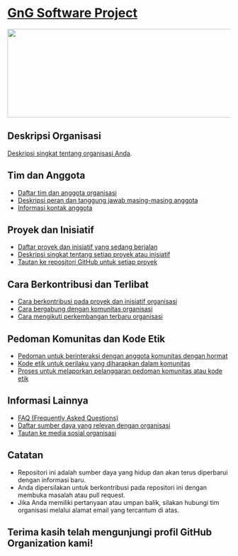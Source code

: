 # [GnG Software Project](https://github.com/GnG-Software-Project)

<p align="center">
  <img width="550" height="200" src="https://github.com/DroneVator/.github/blob/main/assets/logo gng.jpg">
</p>

## Deskripsi Organisasi

[Deskripsi singkat tentang organisasi Anda](https://www.freecodecamp.org/news/how-to-write-a-good-readme-file/).

## Tim dan Anggota

* [Daftar tim dan anggota organisasi](https://www.bluecorona.com/blog/best-practices-site-organization/)
* [Deskripsi peran dan tanggung jawab masing-masing anggota](https://www.appsmith.com/blog/write-a-great-readme)
* [Informasi kontak anggota](https://www.jagoanhosting.com/blog/contoh-website-organisasi/)

## Proyek dan Inisiatif

* [Daftar proyek dan inisiatif yang sedang berjalan](https://github.com/topics/awesome-readme-template)
* [Deskripsi singkat tentang setiap proyek atau inisiatif](https://www.freecodecamp.org/news/how-to-write-a-good-readme-file/)
* [Tautan ke repositori GitHub untuk setiap proyek](https://www.appsmith.com/blog/write-a-great-readme)

## Cara Berkontribusi dan Terlibat

* [Cara berkontribusi pada proyek dan inisiatif organisasi](https://github.com/topics/awesome-readme-template)
* [Cara bergabung dengan komunitas organisasi](https://www.freecodecamp.org/news/how-to-write-a-good-readme-file/)
* [Cara mengikuti perkembangan terbaru organisasi](https://www.appsmith.com/blog/write-a-great-readme)

## Pedoman Komunitas dan Kode Etik

* [Pedoman untuk berinteraksi dengan anggota komunitas dengan hormat](https://github.com/topics/awesome-readme-template)
* [Kode etik untuk perilaku yang diharapkan dalam komunitas](https://www.freecodecamp.org/news/how-to-write-a-good-readme-file/)
* [Proses untuk melaporkan pelanggaran pedoman komunitas atau kode etik](https://www.appsmith.com/blog/write-a-great-readme)

## Informasi Lainnya

* [FAQ (Frequently Asked Questions)](https://github.com/topics/awesome-readme-template)
* [Daftar sumber daya yang relevan dengan organisasi](https://www.freecodecamp.org/news/how-to-write-a-good-readme-file/)
* [Tautan ke media sosial organisasi](https://www.appsmith.com/blog/write-a-great-readme)

## Catatan

* Repositori ini adalah sumber daya yang hidup dan akan terus diperbarui dengan informasi baru.
* Anda dipersilakan untuk berkontribusi pada repositori ini dengan membuka masalah atau pull request.
* Jika Anda memiliki pertanyaan atau umpan balik, silakan hubungi tim organisasi melalui alamat email yang tercantum di atas.

## Terima kasih telah mengunjungi profil GitHub Organization kami!
